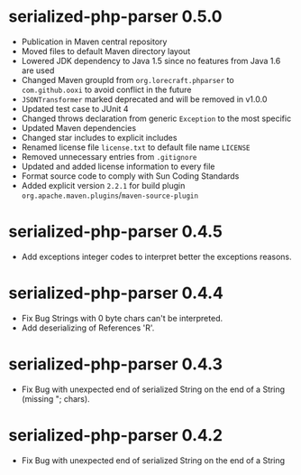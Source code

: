 # serialized-php-parser 0.5.0

 * Publication in Maven central repository
 * Moved files to default Maven directory layout
 * Lowered JDK dependency to Java 1.5 since no features from Java 1.6 are used
 * Changed Maven groupId from `org.lorecraft.phparser` to `com.github.ooxi` to
   avoid conflict in the future
 * `JSONTransformer` marked deprecated and will be removed in v1.0.0
 * Updated test case to JUnit 4
 * Changed throws declaration from generic `Exception` to the most specific
 * Updated Maven dependencies
 * Changed star includes to explicit includes
 * Renamed license file `license.txt` to default file name `LICENSE`
 * Removed unnecessary entries from `.gitignore`
 * Updated and added license information to every file
 * Format source code to comply with Sun Coding Standards
 * Added explicit version `2.2.1` for build plugin `org.apache.maven.plugins`/`maven-source-plugin`


# serialized-php-parser 0.4.5

 * Add exceptions integer codes to interpret better the exceptions reasons.


# serialized-php-parser 0.4.4

 * Fix Bug Strings with 0 byte chars can't be interpreted.
 * Add deserializing of References 'R'.


# serialized-php-parser 0.4.3

 * Fix Bug with unexpected end of serialized String on the end of a String (missing "; chars).


# serialized-php-parser 0.4.2

 * Fix Bug with unexpected end of serialized String on the end of a String
